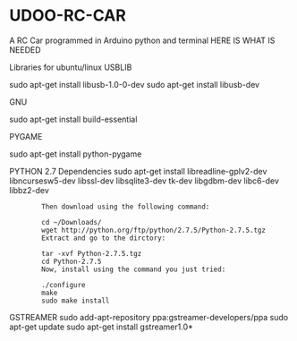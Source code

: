 # UDOO-RC-CAR
A RC Car programmed in Arduino python and terminal
HERE IS WHAT IS NEEDED

Libraries for ubuntu/linux
USBLIB

sudo apt-get install libusb-1.0-0-dev
sudo apt-get install libusb-dev

GNU

sudo apt-get install build-essential

PYGAME

sudo apt-get install python-pygame

PYTHON 2.7
      Dependencies
            sudo apt-get install libreadline-gplv2-dev libncursesw5-dev libssl-dev libsqlite3-dev tk-dev libgdbm-dev libc6-dev libbz2-dev
            
            Then download using the following command:
            
            cd ~/Downloads/
            wget http://python.org/ftp/python/2.7.5/Python-2.7.5.tgz
            Extract and go to the dirctory:
            
            tar -xvf Python-2.7.5.tgz
            cd Python-2.7.5
            Now, install using the command you just tried:
            
            ./configure
            make
            sudo make install
  GSTREAMER
  sudo add-apt-repository ppa:gstreamer-developers/ppa
sudo apt-get update
sudo apt-get install gstreamer1.0*


